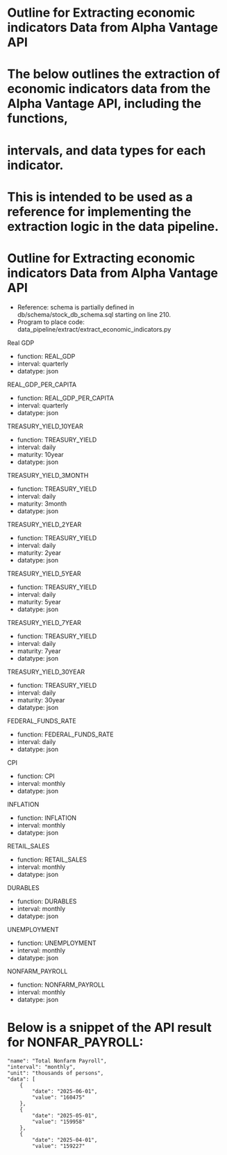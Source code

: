 # Outline for Extracting economic indicators Data from Alpha Vantage API


# The below outlines the extraction of economic indicators data from the Alpha Vantage API, including the functions, 
# intervals, and data types for each indicator.

# This is intended to be used as a reference for implementing the extraction logic in the data pipeline.

# Outline for Extracting economic indicators Data from Alpha Vantage API

- Reference: schema is partially defined in db/schema/stock_db_schema.sql starting on line 210.
- Program to place code: data_pipeline/extract/extract_economic_indicators.py

Real GDP
- function: REAL_GDP
- interval: quarterly
- datatype: json

REAL_GDP_PER_CAPITA
- function: REAL_GDP_PER_CAPITA
- interval: quarterly
- datatype: json

TREASURY_YIELD_10YEAR
- function: TREASURY_YIELD
- interval: daily
- maturity: 10year
- datatype: json

TREASURY_YIELD_3MONTH
- function: TREASURY_YIELD
- interval: daily
- maturity: 3month
- datatype: json

TREASURY_YIELD_2YEAR
- function: TREASURY_YIELD
- interval: daily
- maturity: 2year
- datatype: json

TREASURY_YIELD_5YEAR
- function: TREASURY_YIELD
- interval: daily
- maturity: 5year
- datatype: json

TREASURY_YIELD_7YEAR
- function: TREASURY_YIELD
- interval: daily
- maturity: 7year
- datatype: json

TREASURY_YIELD_30YEAR
- function: TREASURY_YIELD
- interval: daily
- maturity: 30year
- datatype: json

FEDERAL_FUNDS_RATE
- function: FEDERAL_FUNDS_RATE
- interval: daily
- datatype: json

CPI
- function: CPI
- interval: monthly
- datatype: json

INFLATION
- function: INFLATION
- interval: monthly
- datatype: json

RETAIL_SALES
- function: RETAIL_SALES
- interval: monthly
- datatype: json

DURABLES
- function: DURABLES
- interval: monthly
- datatype: json

UNEMPLOYMENT
- function: UNEMPLOYMENT
- interval: monthly
- datatype: json

NONFARM_PAYROLL
- function: NONFARM_PAYROLL
- interval: monthly
- datatype: json




# Below is a snippet of the API result for NONFAR_PAYROLL:
    "name": "Total Nonfarm Payroll",
    "interval": "monthly",
    "unit": "thousands of persons",
    "data": [
        {
            "date": "2025-06-01",
            "value": "160475"
        },
        {
            "date": "2025-05-01",
            "value": "159958"
        },
        {
            "date": "2025-04-01",
            "value": "159227"

